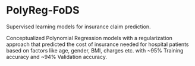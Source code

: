 # PolyReg-FoDS
Supervised learning models for insurance claim prediction.

Conceptualized Polynomial Regression models with a regularization approach that predicted the cost of insurance needed for hospital patients based on factors like age, gender, BMI, charges etc. with ~95% Training accuracy and ~94% Validation accuracy.

